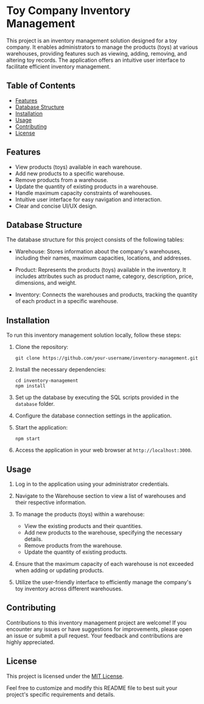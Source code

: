 
# Toy Company Inventory Management

This project is an inventory management solution designed for a toy company. It enables administrators to manage the products (toys) at various warehouses, providing features such as viewing, adding, removing, and altering toy records. The application offers an intuitive user interface to facilitate efficient inventory management.

## Table of Contents
- [Features](#features)
- [Database Structure](#database-structure)
- [Installation](#installation)
- [Usage](#usage)
- [Contributing](#contributing)
- [License](#license)

## Features

- View products (toys) available in each warehouse.
- Add new products to a specific warehouse.
- Remove products from a warehouse.
- Update the quantity of existing products in a warehouse.
- Handle maximum capacity constraints of warehouses.
- Intuitive user interface for easy navigation and interaction.
- Clear and concise UI/UX design.

## Database Structure

The database structure for this project consists of the following tables:

- Warehouse: Stores information about the company's warehouses, including their names, maximum capacities, locations, and addresses.

- Product: Represents the products (toys) available in the inventory. It includes attributes such as product name, category, description, price, dimensions, and weight.

- Inventory: Connects the warehouses and products, tracking the quantity of each product in a specific warehouse.

## Installation

To run this inventory management solution locally, follow these steps:

1. Clone the repository:

   ```shell
   git clone https://github.com/your-username/inventory-management.git
   ```

2. Install the necessary dependencies:

   ```shell
   cd inventory-management
   npm install
   ```

3. Set up the database by executing the SQL scripts provided in the `database` folder.

4. Configure the database connection settings in the application.

5. Start the application:

   ```shell
   npm start
   ```

6. Access the application in your web browser at `http://localhost:3000`.

## Usage

1. Log in to the application using your administrator credentials.

2. Navigate to the Warehouse section to view a list of warehouses and their respective information.

3. To manage the products (toys) within a warehouse:
   - View the existing products and their quantities.
   - Add new products to the warehouse, specifying the necessary details.
   - Remove products from the warehouse.
   - Update the quantity of existing products.

4. Ensure that the maximum capacity of each warehouse is not exceeded when adding or updating products.

5. Utilize the user-friendly interface to efficiently manage the company's toy inventory across different warehouses.

## Contributing

Contributions to this inventory management project are welcome! If you encounter any issues or have suggestions for improvements, please open an issue or submit a pull request. Your feedback and contributions are highly appreciated.

## License

This project is licensed under the [MIT License](LICENSE).

Feel free to customize and modify this README file to best suit your project's specific requirements and details.
